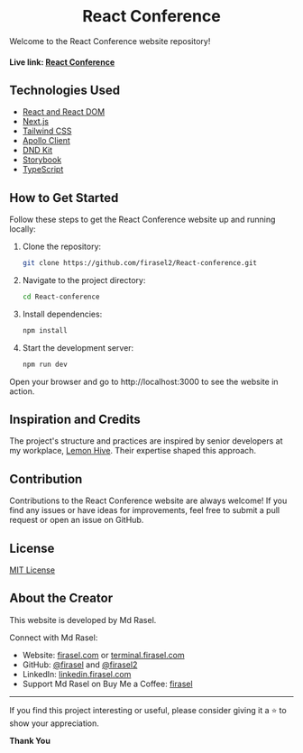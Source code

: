 <br/>
<h1 align="center">React Conference</h1>

Welcome to the React Conference website repository!

#### Live link: [React Conference](https://reactconference.vercel.app/)

## Technologies Used

- [React and React DOM](https://react.dev)
- [Next.js](https://nextjs.org)
- [Tailwind CSS](https://tailwindcss.com)
- [Apollo Client](https://www.apollographql.com/docs/react)
- [DND Kit](https://dndkit.com)
- [Storybook](https://storybook.js.org)
- [TypeScript](https://www.typescriptlang.org)

## How to Get Started

Follow these steps to get the React Conference website up and running locally:

1. Clone the repository:

   ```bash
   git clone https://github.com/firasel2/React-conference.git
   ```

2. Navigate to the project directory:

   ```bash
   cd React-conference
   ```

3. Install dependencies:

   ```bash
   npm install
   ```

4. Start the development server:

   ```bash
   npm run dev
   ```

Open your browser and go to http://localhost:3000 to see the website in action.

## Inspiration and Credits

The project's structure and practices are inspired by senior developers at my workplace, [Lemon Hive](https://www.lemonhive.com). Their expertise shaped this approach.

## Contribution

Contributions to the React Conference website are always welcome! If you find any issues or have ideas for improvements, feel free to submit a pull request or open an issue on GitHub.

## License

[MIT License](LICENSE)

## About the Creator

This website is developed by Md Rasel.

Connect with Md Rasel:

- Website: [firasel.com](https://firasel.com) or [terminal.firasel.com](https://terminal.firasel.com)
- GitHub: [@firasel](https://github.com/firasel) and [@firasel2](https://github.com/firasel2)
- LinkedIn: [linkedin.firasel.com](http://linkedin.firasel.com)
- Support Md Rasel on Buy Me a Coffee: [firasel](https://buymeacoffee.com/firasel)

<hr/>
If you find this project interesting or useful, please consider giving it a ⭐ to show your appreciation.

<b>Thank You</b>
